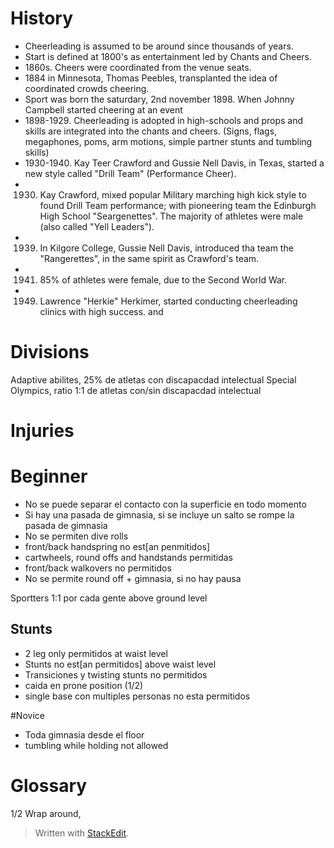 
# History
- Cheerleading is assumed to be around since thousands of years.
- Start is defined at 1800's as entertainment led by Chants and Cheers.
- 1860s. Cheers were coordinated from the venue seats.
- 1884 in Minnesota, Thomas Peebles, transplanted the idea of coordinated crowds cheering.
- Sport was born the saturdary, 2nd november 1898. When Johnny Campbell started cheering at an event
- 1898-1929. Cheerleading is adopted in high-schools and props and skills are integrated into the chants and cheers. (Signs, flags, megaphones, poms, arm motions, simple partner stunts and tumbling skills)
- 1930-1940. Kay Teer Crawford and Gussie Nell Davis, in Texas, started a new style called "Drill Team" (Performance Cheer).
- 1930. Kay Crawford, mixed popular Military marching high kick style to found Drill Team performance; with pioneering team the Edinburgh High School "Seargenettes". The majority of athletes were male (also called "Yell Leaders").
- 1939. In Kilgore College, Gussie Nell Davis, introduced tha team the "Rangerettes", in the same spirit as Crawford's team.
- 1941. 85% of athletes were female, due to the Second World War.
- 1949. Lawrence "Herkie" Herkimer, started conducting cheerleading clinics with high success. and 

# Divisions
Adaptive abilites, 25% de atletas con discapacdad intelectual
Special Olympics, ratio 1:1 de atletas con/sin discapacdad intelectual


# Injuries



# Beginner

- No se puede separar el contacto con la superficie en todo momento
- Si hay una pasada de gimnasia, si se incluye un salto se rompe la pasada de gimnasia
- No se permiten dive rolls
- front/back handspring no est[an penmitidos]
- cartwheels, round offs and handstands permitidas
- front/back walkovers no permitidos
- No se permite round off + gimnasia, si no hay pausa

Sportters 1:1 por cada gente above ground level

## Stunts

- 2 leg only permitidos at waist level
- Stunts no est[an permitidos] above waist level
- Transiciones y twisting stunts no permitidos
- caida en prone position (1/2)
- single base con multiples personas no esta permitidos


#Novice 

- Toda gimnasia desde el floor
- tumbling while holding not allowed


# Glossary
1/2 Wrap around, 



> Written with [StackEdit](https://stackedit.io/).
<!--stackedit_data:
eyJoaXN0b3J5IjpbNTQxODEyMDIsLTg5NDkyNTM4Nyw2MzYwOT
Y5NjhdfQ==
-->
